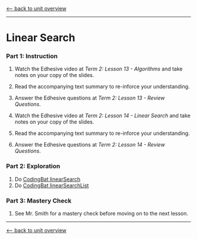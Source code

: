 [<-- back to unit overview](README.md)

---
# Linear Search

### Part 1: Instruction
1. Watch the Edhesive video at _Term 2: Lesson 13 - Algorithms_ and take notes on your copy of the slides.
1. Read the accompanying text summary to re-inforce your understanding.
1. Answer the Edhesive questions at _Term 2: Lesson 13 - Review Questions_.


1. Watch the Edhesive video at _Term 2: Lesson 14 - Linear Search_ and take notes on your copy of the slides.
1. Read the accompanying text summary to re-inforce your understanding.
1. Answer the Edhesive questions at _Term 2: Lesson 14 - Review Questions_.


### Part 2: Exploration
1. Do [CodingBat linearSearch](https://codingbat.com/prob/p264850?parent=/home/simona1@sfusd.edu/searching)
1. Do [CodingBat linearSearchList](https://codingbat.com/prob/p275105?parent=/home/simona1@sfusd.edu/searching)

### Part 3: Mastery Check
1. See Mr. Smith for a mastery check before moving on to the next lesson.

---
[<-- back to unit overview](README.md)
